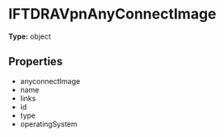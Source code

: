 # IFTDRAVpnAnyConnectImage


**Type:** object

## Properties
* anyconnectImage
* name
* links
* id
* type
* operatingSystem
